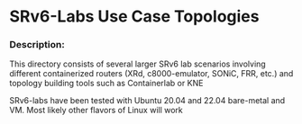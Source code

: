 # SRv6-Labs Use Case Topologies

### Description:
This directory consists of several larger SRv6 lab scenarios involving different containerized routers (XRd, c8000-emulator, SONiC, FRR, etc.) and topology building tools such as Containerlab or KNE

SRv6-labs have been tested with Ubuntu 20.04 and 22.04 bare-metal and VM. Most likely other flavors of Linux will work

